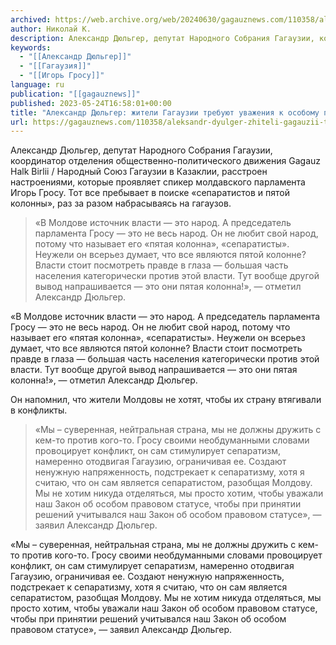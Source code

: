 ```yaml
---
archived: https://web.archive.org/web/20240630/gagauznews.com/110358/aleksandr-dyulger-zhiteli-gagauzii-trebuyut-uvazheniya-k-osobomu-pravovomu-statusu-avtonomii.html
author: Николай К.
description: Александр Дюльгер, депутат Народного Собрания Гагаузии, координатор отделения общественно-политического движения Gagauz Halk Birlii / Народный Союз Гагаузии в Казаклии, расстроен настроениями, которые проявляет спикер молдавского парламента Игорь Гросу. Тот все пребывает в поиске «сепаратистов и пятой колонны», раз за разом набрасываясь на гагаузов.  «В Молдове источник власти — это народ. А председатель парламента Гросу — это не весь народ. Он не любит свой народ, потому что называет его «пятая колонна», «сепаратисты». Неужели он всерьез думает, что все являются пятой колонне? Власти стоит посмотреть правде в глаза — большая часть населения категорически против этой власти. Тут вообще другой вывод напрашивается — […]
keywords:
  - "[[Александр Дюльгер]]"
  - "[[Гагаузия]]"
  - "[[Игорь Гросу]]"
language: ru
publication: "[[gagauznews]]"
published: 2023-05-24T16:58:01+00:00
title: "Александр Дюльгер: жители Гагаузии требуют уважения к особому правовому статусу автономии"
url: https://gagauznews.com/110358/aleksandr-dyulger-zhiteli-gagauzii-trebuyut-uvazheniya-k-osobomu-pravovomu-statusu-avtonomii.html
---
```


Александр Дюльгер, депутат Народного Собрания Гагаузии, координатор отделения общественно-политического движения Gagauz Halk Birlii / Народный Союз Гагаузии в Казаклии, расстроен настроениями, которые проявляет спикер молдавского парламента Игорь Гросу. Тот все пребывает в поиске «сепаратистов и пятой колонны», раз за разом набрасываясь на гагаузов.

> «В Молдове источник власти — это народ. А председатель парламента Гросу — это не весь народ. Он не любит свой народ, потому что называет его «пятая колонна», «сепаратисты». Неужели он всерьез думает, что все являются пятой колонне? Власти стоит посмотреть правде в глаза — большая часть населения категорически против этой власти. Тут вообще другой вывод напрашивается — это они пятая колонна!», — отметил Александр Дюльгер.

«В Молдове источник власти — это народ. А председатель парламента Гросу — это не весь народ. Он не любит свой народ, потому что называет его «пятая колонна», «сепаратисты». Неужели он всерьез думает, что все являются пятой колонне? Власти стоит посмотреть правде в глаза — большая часть населения категорически против этой власти. Тут вообще другой вывод напрашивается — это они пятая колонна!», — отметил Александр Дюльгер.

Он напомнил, что жители Молдовы не хотят, чтобы их страну втягивали в конфликты.

> «Мы – суверенная, нейтральная страна, мы не должны дружить с кем-то против кого-то. Гросу своими необдуманными словами провоцирует конфликт, он сам стимулирует сепаратизм, намеренно отодвигая Гагаузию, ограничивая ее. Создают ненужную напряженность, подстрекает к сепаратизму, хотя я считаю, что он сам является сепаратистом, разобщая Молдову. Мы не хотим никуда отделяться, мы просто хотим, чтобы уважали наш Закон об особом правовом статусе, чтобы при принятии решений учитывался наш Закон об особом правовом статусе», — заявил Александр Дюльгер.

«Мы – суверенная, нейтральная страна, мы не должны дружить с кем-то против кого-то. Гросу своими необдуманными словами провоцирует конфликт, он сам стимулирует сепаратизм, намеренно отодвигая Гагаузию, ограничивая ее. Создают ненужную напряженность, подстрекает к сепаратизму, хотя я считаю, что он сам является сепаратистом, разобщая Молдову. Мы не хотим никуда отделяться, мы просто хотим, чтобы уважали наш Закон об особом правовом статусе, чтобы при принятии решений учитывался наш Закон об особом правовом статусе», — заявил Александр Дюльгер.
